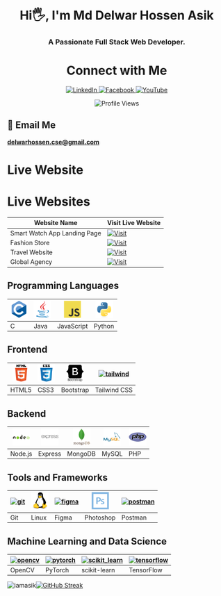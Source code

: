 

<h1 align="center">Hi🖐️, I'm Md Delwar Hossen Asik</h1>
<h3 align="center">A Passionate Full Stack Web Developer.</h3>
<h1 align="center">Connect with Me</h1>
<!-- <p align="center">
  <img src="https://github.com/your-username/your-repository/raw/main/assets/social-media-icons.gif" alt="Social Media Icons">
</p> -->
<p align="center">
  <a href="https://linkedin.com/in/dhasikdev">
    <img src="https://img.shields.io/badge/LinkedIn-0077B5?style=for-the-badge&logo=linkedin&logoColor=white" alt="LinkedIn">
  </a>
  <a href="https://fb.com/dhasikdev">
    <img src="https://img.shields.io/badge/Facebook-1877F2?style=for-the-badge&logo=facebook&logoColor=white" alt="Facebook">
  </a>
<a href="https://www.youtube.com/@TechTeeRexBD">
    <img src="https://img.shields.io/badge/YouTube-FF0000?style=for-the-badge&logo=youtube&logoColor=white" alt="YouTube">
  </a>
</p>
<p align="center">
  <img src="https://komarev.com/ghpvc/?username=iamasik&style=flat-square&color=blue&label=ᴘʀᴏꜰɪʟᴇ+ᴠɪᴇᴡꜱ" alt="Profile Views">
</p>



## 📧 Email Me 

**delwarhossen.cse@gmail.com**


# Live Website

# Live Websites

| Website Name                                | Visit Live Website        |
| ------------------------------------------ | ------------------------- |
| Smart Watch App Landing Page                | [![Visit](https://img.shields.io/badge/Visit-Website-blue)](https://iamasik.github.io/Smart_Watch_App_Landing_Page)   |
| Fashion Store                               | [![Visit](https://img.shields.io/badge/Visit-Website-blue)](https://iamasik.github.io/Fashion_Store/)                 |
| Travel Website                              | [![Visit](https://img.shields.io/badge/Visit-Website-blue)](https://iamasik.github.io/Travel_Website/)               |
| Global Agency                               | [![Visit](https://img.shields.io/badge/Visit-Website-blue)](https://iamasik.github.io/Global_agency/)                |








## Programming Languages
| <a href="https://www.cprogramming.com/" target="_blank" rel="noreferrer"><img src="https://raw.githubusercontent.com/devicons/devicon/master/icons/c/c-original.svg" alt="c" width="40" height="40"/></a> | <a href="https://www.java.com" target="_blank" rel="noreferrer"><img src="https://raw.githubusercontent.com/devicons/devicon/master/icons/java/java-original.svg" alt="java" width="40" height="40"/></a> | <a href="https://developer.mozilla.org/en-US/docs/Web/JavaScript" target="_blank" rel="noreferrer"><img src="https://raw.githubusercontent.com/devicons/devicon/master/icons/javascript/javascript-original.svg" alt="javascript" width="40" height="40"/></a> | <a href="https://www.python.org" target="_blank" rel="noreferrer"><img src="https://raw.githubusercontent.com/devicons/devicon/master/icons/python/python-original.svg" alt="python" width="40" height="40"/></a> |
| --- | --- | --- | --- |
| C | Java | JavaScript | Python |


## Frontend

| <a href="https://www.w3.org/html/" target="_blank" rel="noreferrer"><img src="https://raw.githubusercontent.com/devicons/devicon/master/icons/html5/html5-original-wordmark.svg" alt="html5" width="40" height="40"/></a> | <a href="https://www.w3schools.com/css/" target="_blank" rel="noreferrer"><img src="https://raw.githubusercontent.com/devicons/devicon/master/icons/css3/css3-original-wordmark.svg" alt="css3" width="40" height="40"/></a> | <a href="https://getbootstrap.com" target="_blank" rel="noreferrer"><img src="https://raw.githubusercontent.com/devicons/devicon/master/icons/bootstrap/bootstrap-plain-wordmark.svg" alt="bootstrap" width="40" height="40"/></a> | <a href="https://tailwindcss.com/" target="_blank" rel="noreferrer"><img src="https://www.vectorlogo.zone/logos/tailwindcss/tailwindcss-icon.svg" alt="tailwind" width="40" height="40"/></a> |
| --- | --- | --- | --- |
| HTML5 | CSS3 | Bootstrap | Tailwind CSS |


## Backend
| <a href="https://nodejs.org" target="_blank" rel="noreferrer"><img src="https://raw.githubusercontent.com/devicons/devicon/master/icons/nodejs/nodejs-original-wordmark.svg" alt="nodejs" width="40" height="40"/></a> | <a href="https://expressjs.com" target="_blank" rel="noreferrer"><img src="https://raw.githubusercontent.com/devicons/devicon/master/icons/express/express-original-wordmark.svg" alt="express" width="40" height="40"/></a> | <a href="https://www.mongodb.com/" target="_blank" rel="noreferrer"><img src="https://raw.githubusercontent.com/devicons/devicon/master/icons/mongodb/mongodb-original-wordmark.svg" alt="mongodb" width="40" height="40"/></a> | <a href="https://www.mysql.com/" target="_blank" rel="noreferrer"><img src="https://raw.githubusercontent.com/devicons/devicon/master/icons/mysql/mysql-original-wordmark.svg" alt="mysql" width="40" height="40"/></a> | <a href="https://www.php.net" target="_blank" rel="noreferrer"><img src="https://raw.githubusercontent.com/devicons/devicon/master/icons/php/php-original.svg" alt="php" width="40" height="40"/></a> |
| --- | --- | --- | --- | --- |
| Node.js | Express | MongoDB | MySQL | PHP |


## Tools and Frameworks

| <a href="https://git-scm.com/" target="_blank" rel="noreferrer"><img src="https://www.vectorlogo.zone/logos/git-scm/git-scm-icon.svg" alt="git" width="40" height="40"/></a> | <a href="https://www.linux.org/" target="_blank" rel="noreferrer"><img src="https://raw.githubusercontent.com/devicons/devicon/master/icons/linux/linux-original.svg" alt="linux" width="40" height="40"/></a> | <a href="https://www.figma.com/" target="_blank" rel="noreferrer"><img src="https://www.vectorlogo.zone/logos/figma/figma-icon.svg" alt="figma" width="40" height="40"/></a> | <a href="https://www.photoshop.com/en" target="_blank" rel="noreferrer"><img src="https://raw.githubusercontent.com/devicons/devicon/master/icons/photoshop/photoshop-line.svg" alt="photoshop" width="40" height="40"/></a> | <a href="https://postman.com" target="_blank" rel="noreferrer"><img src="https://www.vectorlogo.zone/logos/getpostman/getpostman-icon.svg" alt="postman" width="40" height="40"/></a> |
| --- | --- | --- | --- | --- |
| Git | Linux | Figma | Photoshop | Postman |


## Machine Learning and Data Science
| <a href="https://opencv.org/" target="_blank" rel="noreferrer"><img src="https://www.vectorlogo.zone/logos/opencv/opencv-icon.svg" alt="opencv" width="40" height="40"/></a> | <a href="https://pytorch.org/" target="_blank" rel="noreferrer"><img src="https://www.vectorlogo.zone/logos/pytorch/pytorch-icon.svg" alt="pytorch" width="40" height="40"/></a> | <a href="https://scikit-learn.org/" target="_blank" rel="noreferrer"><img src="https://upload.wikimedia.org/wikipedia/commons/0/05/Scikit_learn_logo_small.svg" alt="scikit_learn" width="40" height="40"/></a> | <a href="https://www.tensorflow.org" target="_blank" rel="noreferrer"><img src="https://www.vectorlogo.zone/logos/tensorflow/tensorflow-icon.svg" alt="tensorflow" width="40" height="40"/></a> |
| --- | --- | --- | --- |
| OpenCV | PyTorch | scikit-learn | TensorFlow |










<img align="left" src="https://github-readme-stats.vercel.app/api/top-langs?username=iamasik&show_icons=true&locale=en&layout=compact" alt="iamasik" />[![GitHub Streak](https://github-readme-streak-stats.herokuapp.com/?user=iamasik)](https://github.com/DenverCoder1/github-readme-streak-stats)



